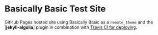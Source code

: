 # Basically Basic Test Site

GitHub Pages hosted site using Basically Basic as a `remote_theme` and the [**jekyll-algolia**] plugin in combination with [Travis CI for deploying](https://community.algolia.com/jekyll-algolia/github-pages.html).
